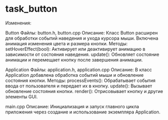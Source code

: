 # task_button
Изменения:

Button
Файлы: button.h, button.cpp
Описание: Класс Button расширен для обработки событий наведения и ухода курсора мыши. Включена анимация изменения цвета и размера кнопки.
Методы:
setHoverEffect(bool): Активирует или деактивирует анимацию в зависимости от состояния наведения.
update(): Обновляет состояние анимации и перемещает кнопку после завершения анимации.

Application
Файлы: application.h, application.cpp
Описание: В класс Application добавлена обработка событий мыши и обновление состояния кнопки.
Методы:
processEvents(): Обрабатывает события ввода от пользователя и передает их в кнопку.
update(): Вызывает обновление состояния кнопки.
render(): Отрисовывает кнопку и другие элементы GUI.

main.cpp
Описание: Инициализация и запуск главного цикла приложения через создание и использование экземпляра Application.
